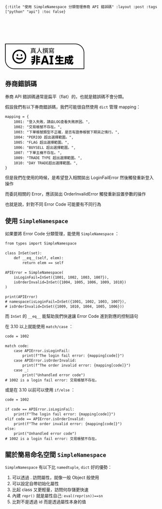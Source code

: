     {:title "使用 SimpleNamespace 分類管理券商 API 錯誤碼" :layout :post :tags ["python" "api"] :toc false}


# 　

![img](../../img/not-by-ai/tw/written-by-human/svg/Written-By-Human-Not-By-AI-Badge-white.svg)


## 券商錯誤碼

券商 API 錯誤碼通常是扁平（flat）的，也就是錯誤碼不會分類。

假設我們有以下券商錯誤碼，我們可能很自然使用 `dict` 管理 mapping：

    mapping = {
        1001: "登入失敗，請由LOG查看失敗原因。",
        1002: "交易帳號不存在。",
        1003: "下單帳號類型不正確，是否有證券帳號下期貨之情行。",
        1004: "PERIOD 超出選擇範圍。",
        1005: "FLAG 超出選擇範圍。",
        1006: "BUYSELL 超出選擇範圍。",
        1007: "下單主機不存在。",
        1009: "TRADE TYPE 超出選擇範圍。",
        1010: "DAY TRADE超出選擇範圍。",
    }

但是我們在使用的時候，是希望登入相關拋出 LoginFailError 然後觸發重新登入操作

而委託相關的 Error，應該拋出 OrderInvalidError 觸發重新設置參數的操作

也就是說，針對不同 Error Code 可能要有不同行為


## 使用 `SimpleNamespace`

如果要將 Error Code 分類管理，能使用 `SimpleNamespace` ：

    from types import SimpleNamespace
    
    class InSet(set):
        def __eq__(self, elem):
            return elem == self
    
    APIError = SimpleNamespace(
        isLoginFail=InSet({1001, 1002, 1003, 1007}),
        isOrderInvalid=InSet({1004, 1005, 1006, 1009, 1010})
    )
    
    print(APIError)
    # namespace(isLoginFail=InSet({1001, 1002, 1003, 1007}),
    # isOrderInvalid=InSet({1009, 1010, 1004, 1005, 1006}))

而 `InSet` 的 `__eq__` 能幫助我們快速讓 Error Code 進到對應的控制語句

在 3.10 以上就能使用 `match/case` ：

    code = 1002
    
    match code:
        case APIError.isLoginFail:
            print(f"The login fail error: {mapping[code]}")
        case APIError.isOrderInvalid:
            print(f"The order invalid error: {mapping[code]}")
        case _:
            print("Unhandled error code")
    # 1002 is a login fail error: 交易帳號不存在。

或是在 3.10 以前可以使用 `if/else` ：

    code = 1002
    
    if code == APIError.isLoginFail:
        print(f"The login fail error: {mapping[code]}")
    elif code == APIError.isOrderInvalid:
        print(f"The order invalid error: {mapping[code]}")
    else:
        print("Unhandled error code")
    # 1002 is a login fail error: 交易帳號不存在。


## 關於簡易命名空間 `SimpleNamespace`

`SimpleNamespace` 有以下比 `namedtuple`, `dict` 好的優勢：

1.  可以透過 . 訪問屬性，就像一般 Object 般使用
2.  可以設定自帶初始化屬性
3.  比起 class 又更輕量，訪問何存儲更快速
4.  內建 `repr()` 就是屬性自己: `eval(repr(sn))==sn`
5.  比對不是透過 id 而是透過屬性本身的值

